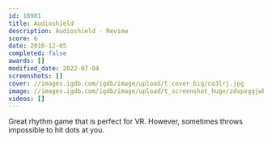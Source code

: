 ```yaml
---
id: 18981
title: Audioshield
description: Audioshield - Review
score: 6
date: 2016-12-05
completed: false
awards: []
modified_date: 2022-07-04
screenshots: []
cover: //images.igdb.com/igdb/image/upload/t_cover_big/co3lrj.jpg
image: //images.igdb.com/igdb/image/upload/t_screenshot_huge/zdvpvgqjwbvieubj9j4w.jpg
videos: []
---
```

Great rhythm game that is perfect for VR. However, sometimes throws impossible to hit dots at you.